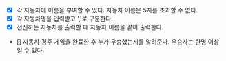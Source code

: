 - [X] 각 자동차에 이름을 부여할 수 있다. 자동차 이름은 5자를 초과할 수 없다.
- [X] 각 자동차명을 입력받고 ','로 구분한다.
- [X] 전진하는 자동차를 출력할 때 자동차 이름을 같이 출력한다.
- []  자동차 경주 게임을 완료한 후 누가 우승했는지를 알려준다. 우승자는 한명 이상일 수 있다.